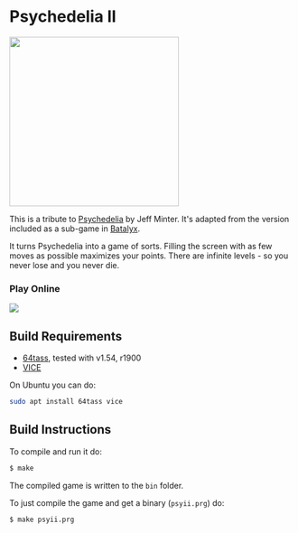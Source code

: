 # Psychedelia II
<img src="https://github.com/mwenge/psyII/assets/58846/5da2ede3-62cb-4f78-9783-140f0f84e39a" height=300>

This is a tribute to [Psychedelia][psychedelia] by Jeff Minter. It's adapted from
the version included as a sub-game in [Batalyx][batalyx].

It turns Psychedelia into a game of sorts. Filling the screen with as few moves as possible
maximizes your points. There are infinite levels - so you never lose and you never die.

### Play Online

[<img src="https://img.shields.io/badge/Latest%20Release-Play%20Online-purple.svg">](https://mwenge.github.io/psyII/bin)


## Build Requirements
* [64tass][64tass], tested with v1.54, r1900
* [VICE][vice]

On Ubuntu you can do:
```sh
sudo apt install 64tass vice
```

## Build Instructions
To compile and run it do:

```sh
$ make
```
The compiled game is written to the `bin` folder. 

To just compile the game and get a binary (`psyii.prg`) do:

```sh
$ make psyii.prg
```
[64tass]: http://tass64.sourceforge.net/
[vice]: http://vice-emu.sourceforge.net/
[Psychedelia]: https://github.com/mwenge/psychedelia
[Batalyx]: https://github.com/mwenge/batalyx
